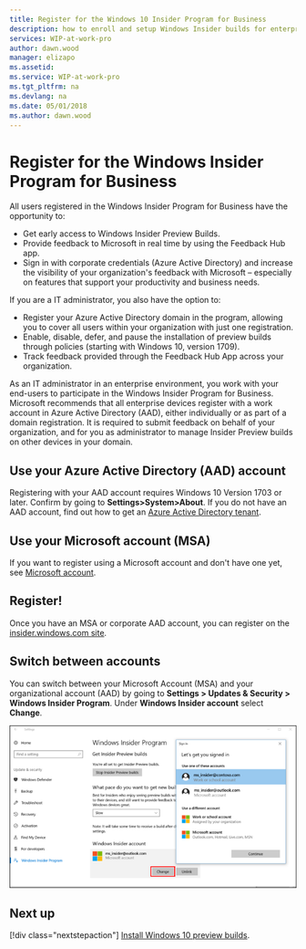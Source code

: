 ```yaml
---
title: Register for the Windows 10 Insider Program for Business
description: how to enroll and setup Windows Insider builds for enterprise client devices.
services: WIP-at-work-pro
author: dawn.wood
manager: elizapo
ms.assetid: 
ms.service: WIP-at-work-pro
ms.tgt_pltfrm: na
ms.devlang: na
ms.date: 05/01/2018
ms.author: dawn.wood
---
```


# Register for the Windows Insider Program for Business
All users registered in the Windows Insider Program for Business have the opportunity to:
* Get early access to Windows Insider Preview Builds. 
* Provide feedback to Microsoft in real time by using the Feedback Hub app.
* Sign in with corporate credentials (Azure Active Directory) and increase the visibility of your organization's feedback with Microsoft – especially on features that support your productivity and business needs.

If you are a IT administrator, you also have the option to:
* Register your Azure Active Directory domain in the program, allowing you to cover all users within your organization with just one registration.
* Enable, disable, defer, and pause the installation of preview builds through policies (starting with Windows 10, version 1709).
* Track feedback provided through the Feedback Hub App across your organization.

As an IT administrator in an enterprise environment, you work with your end-users to participate in the Windows Insider Program for Business. Microsoft recommends that all enterprise devices register with a work account in Azure Active Directory (AAD), either individually or as part of a domain registration. It is required to submit feedback on behalf of your organization, and for you as administrator to manage Insider Preview builds on other devices in your domain.

## Use your Azure Active Directory (AAD) account
Registering with your AAD account requires Windows 10 Version 1703 or later. Confirm by going to <b>Settings>System>About</b>. If you do not have an AAD account, find out how to get an [Azure Active Directory tenant](https://docs.microsoft.com/azure/active-directory/develop/active-directory-howto-tenant).

## Use your Microsoft account (MSA)
If you want to register using a Microsoft account and don't have one yet, see [Microsoft account](https://signup.live.com/).

## Register!
Once you have an MSA or corporate AAD account, you can register on the [insider.windows.com site](https://insider.windows.com/en-us/register/). 

## Switch between accounts
You can switch between your Microsoft Account (MSA) and your organizational account (AAD) by going to <b>Settings > Updates & Security > Windows Insider Program</b>. Under <b>Windows Insider account</b> select <b>Change</b>.

![alt text](images/waas-wipfb-change-user.png "switch between accounts")

## Next up
[!div class="nextstepaction"]
[Install Windows 10 preview builds](wip-4-biz-install.md).



